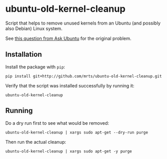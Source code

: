 # ubuntu-old-kernel-cleanup

Script that helps to remove unused kernels from an Ubuntu (and possibly also
Debian) Linux system.

See [this question from Ask Ubuntu](http://askubuntu.com/questions/401581/bash-one-liner-to-delete-only-old-kernels)
for the original problem.

## Installation

Install the package with `pip`:

    pip install git+http://github.com/mrts/ubuntu-old-kernel-cleanup.git

Verify that the script was installed successfully by running it:

    ubuntu-old-kernel-cleanup

## Running

Do a dry run first to see what would be removed:

    ubuntu-old-kernel-cleanup | xargs sudo apt-get --dry-run purge

Then run the actual cleanup:

    ubuntu-old-kernel-cleanup | xargs sudo apt-get -y purge
